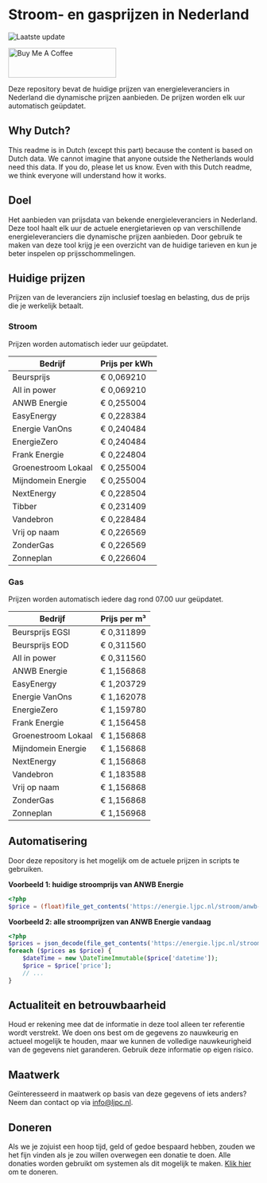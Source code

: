 # Stroom- en gasprijzen in Nederland

![Laatste update](https://img.shields.io/badge/laatste%20update-2025--09--23%2012%3A00%20CET-brightgreen)

<a href="https://www.buymeacoffee.com/Lars-" target="_blank"><img src="https://cdn.buymeacoffee.com/buttons/v2/default-orange.png" alt="Buy Me A Coffee" height="60" style="height: 60px !important;width: 217px !important;" ></a>

Deze repository bevat de huidige prijzen van energieleveranciers in Nederland die dynamische prijzen aanbieden. De prijzen worden elk uur automatisch geüpdatet.

## Why Dutch?

This readme is in Dutch (except this part) because the content is based on Dutch data. We cannot imagine that anyone outside the Netherlands would need this data. If you do, please let us know. Even with this Dutch readme, we think
everyone will understand how it works.

## Doel

Het aanbieden van prijsdata van bekende energieleveranciers in Nederland. Deze tool haalt elk uur de actuele energietarieven op van verschillende energieleveranciers die dynamische prijzen aanbieden. Door gebruik te maken van deze tool
krijg je een overzicht van de huidige tarieven en kun je beter inspelen op prijsschommelingen.

## Huidige prijzen

Prijzen van de leveranciers zijn inclusief toeslag en belasting, dus de prijs die je werkelijk betaalt.

### Stroom

Prijzen worden automatisch ieder uur geüpdatet.

 Bedrijf | Prijs per kWh 
---------|---------------
Beursprijs | € 0,069210
All in power | € 0,069210
ANWB Energie | € 0,255004
EasyEnergy | € 0,228384
Energie VanOns | € 0,240484
EnergieZero | € 0,240484
Frank Energie | € 0,224804
Groenestroom Lokaal | € 0,255004
Mijndomein Energie | € 0,255004
NextEnergy | € 0,228504
Tibber | € 0,231409
Vandebron | € 0,228484
Vrij op naam | € 0,226569
ZonderGas | € 0,226569
Zonneplan | € 0,226604


### Gas

Prijzen worden automatisch iedere dag rond 07.00 uur geüpdatet.

 Bedrijf | Prijs per m³ 
---------|--------------
Beursprijs EGSI | € 0,311899
Beursprijs EOD | € 0,311560
All in power | € 0,311560
ANWB Energie | € 1,156868
EasyEnergy | € 1,203729
Energie VanOns | € 1,162078
EnergieZero | € 1,159780
Frank Energie | € 1,156458
Groenestroom Lokaal | € 1,156868
Mijndomein Energie | € 1,156868
NextEnergy | € 1,156868
Vandebron | € 1,183588
Vrij op naam | € 1,156868
ZonderGas | € 1,156868
Zonneplan | € 1,156968


## Automatisering

Door deze repository is het mogelijk om de actuele prijzen in scripts te gebruiken.

**Voorbeeld 1: huidige stroomprijs van ANWB Energie**

```php
<?php
$price = (float)file_get_contents('https://energie.ljpc.nl/stroom/anwb-energie-nu.txt');

```

**Voorbeeld 2: alle stroomprijzen van ANWB Energie vandaag**

```php
<?php
$prices = json_decode(file_get_contents('https://energie.ljpc.nl/stroom/all-in-power-vandaag.json'),true);
foreach ($prices as $price) {
    $dateTime = new \DateTimeImmutable($price['datetime']);
    $price = $price['price'];
    // ...
}
```

## Actualiteit en betrouwbaarheid

Houd er rekening mee dat de informatie in deze tool alleen ter referentie wordt verstrekt. We doen ons best om de gegevens zo nauwkeurig en actueel mogelijk te houden, maar we kunnen de volledige nauwkeurigheid van de gegevens niet
garanderen. Gebruik deze informatie op eigen risico.

## Maatwerk

Geïnteresseerd in maatwerk op basis van deze gegevens of iets anders? Neem dan contact op
via [info@ljpc.nl](mailto:info@ljpc.nl?subject=Energie%20prijzen).

## Doneren

Als we je zojuist een hoop tijd, geld of gedoe bespaard hebben, zouden we het fijn vinden als je zou willen overwegen een
donatie te doen. Alle donaties worden gebruikt om systemen als dit mogelijk te
maken. [Klik hier](https://www.buymeacoffee.com/Lars-) om te doneren.
